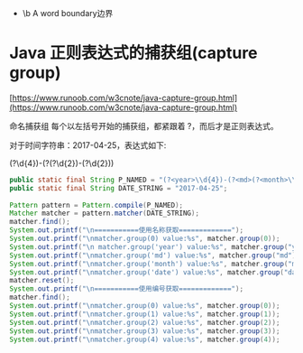 - \b A word boundary边界

# Java 正则表达式的捕获组(capture group)
[https://www.runoob.com/w3cnote/java-capture-group.html](https://www.runoob.com/w3cnote/java-capture-group.html)

命名捕获组
每个以左括号开始的捕获组，都紧跟着 ?，而后才是正则表达式。

对于时间字符串：2017-04-25，表达式如下:

(?<year>\\d{4})-(?<md>(?<month>\\d{2})-(?<date>\\d{2}))

```java
public static final String P_NAMED = "(?<year>\\d{4})-(?<md>(?<month>\\d{2})-(?<date>\\d{2}))";
public static final String DATE_STRING = "2017-04-25";
 
Pattern pattern = Pattern.compile(P_NAMED);
Matcher matcher = pattern.matcher(DATE_STRING);
matcher.find();
System.out.printf("\n===========使用名称获取=============");
System.out.printf("\nmatcher.group(0) value:%s", matcher.group(0));
System.out.printf("\n matcher.group('year') value:%s", matcher.group("year"));
System.out.printf("\nmatcher.group('md') value:%s", matcher.group("md"));
System.out.printf("\nmatcher.group('month') value:%s", matcher.group("month"));
System.out.printf("\nmatcher.group('date') value:%s", matcher.group("date"));
matcher.reset();
System.out.printf("\n===========使用编号获取=============");
matcher.find();
System.out.printf("\nmatcher.group(0) value:%s", matcher.group(0));
System.out.printf("\nmatcher.group(1) value:%s", matcher.group(1));
System.out.printf("\nmatcher.group(2) value:%s", matcher.group(2));
System.out.printf("\nmatcher.group(3) value:%s", matcher.group(3));
System.out.printf("\nmatcher.group(4) value:%s", matcher.group(4));
```
